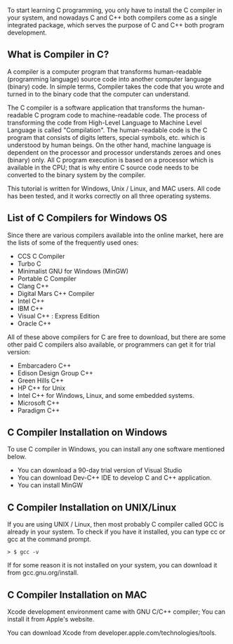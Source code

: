 To start learning C programming, you only have to install the C compiler in your system, and nowadays C and C++ both compilers come as a single integrated package, which serves the purpose of C and C++ both program development.

## What is Compiler in C?

A compiler is a computer program that transforms human-readable (programming language) source code into another computer language (binary) code.
In simple terms, Compiler takes the code that you wrote and turned in to the binary code that the computer can understand.

The C compiler is a software application that transforms the human-readable C program code to machine-readable code. The process of transforming the code from High-Level Language to Machine Level Language is called "Compilation". The human-readable code is the C program that consists of digits letters, special symbols, etc. which is understood by human beings. On the other hand, machine language is dependent on the processor and processor understands zeroes and ones (binary) only. All C program execution is based on a processor which is available in the CPU; that is why entire C source code needs to be converted to the binary system by the compiler.

This tutorial is written for Windows, Unix / Linux, and MAC users. All code has been tested, and it works correctly on all three operating systems.

## List of C Compilers for Windows OS

Since there are various compilers available into the online market, here are the lists of some of the frequently used ones:

* CCS C Compiler
* Turbo C
* Minimalist GNU for Windows (MinGW)
* Portable C Compiler
* Clang C++
* Digital Mars C++ Compiler
* Intel C++
* IBM C++
* Visual C++ : Express Edition
* Oracle C++

All of these above compilers for C are free to download, but there are some other paid C compilers also available, or programmers can get it for trial version:

* Embarcadero C++
* Edison Design Group C++
* Green Hills C++
* HP C++ for Unix
* Intel C++ for Windows, Linux, and some embedded systems.
* Microsoft C++
* Paradigm C++

## C Compiler Installation on Windows
To use C compiler in Windows, you can install any one software mentioned below.

* You can download a 90-day trial version of Visual Studio
* You can download Dev-C++ IDE to develop C and C++ application.
* You can install MinGW

## C Compiler Installation on UNIX/Linux
If you are using UNIX / Linux, then most probably C compiler called GCC is already in your system. To check if you have it installed, you can type cc or gcc at the command prompt.
```
> $ gcc -v
```
If for some reason it is not installed on your system, you can download it from gcc.gnu.org/install.



## C Compiler Installation on MAC

Xcode development environment came with GNU C/C++ compiler; You can install it from Apple's website.

You can download Xcode from developer.apple.com/technologies/tools.



